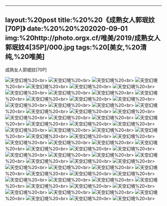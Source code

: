 ﻿---
layout:%20post
title:%20%20《成熟女人郭珉妏[70P]》
date:%20%20%202020-09-01
img:%20http://photo.orgx.cf/唯美/2019/成熟女人郭珉妏4[35P]/000.jpg
tags:%20[美女,%20清纯,%20唯美]
---

成熟女人郭珉妏[70P]



![天空幻境](http://photo.orgx.cf/唯美/2019/成熟女人郭珉妏4[35P]/001.jpg%20''天空幻境'')%20<br>
![天空幻境](http://photo.orgx.cf/唯美/2019/成熟女人郭珉妏4[35P]/002.jpg%20''天空幻境'')%20<br>
![天空幻境](http://photo.orgx.cf/唯美/2019/成熟女人郭珉妏4[35P]/003.jpg%20''天空幻境'')%20<br>
![天空幻境](http://photo.orgx.cf/唯美/2019/成熟女人郭珉妏4[35P]/004.jpg%20''天空幻境'')%20<br>
![天空幻境](http://photo.orgx.cf/唯美/2019/成熟女人郭珉妏4[35P]/005.jpg%20''天空幻境'')%20<br>
![天空幻境](http://photo.orgx.cf/唯美/2019/成熟女人郭珉妏4[35P]/006.jpg%20''天空幻境'')%20<br>
![天空幻境](http://photo.orgx.cf/唯美/2019/成熟女人郭珉妏4[35P]/007.jpg%20''天空幻境'')%20<br>
![天空幻境](http://photo.orgx.cf/唯美/2019/成熟女人郭珉妏4[35P]/008.jpg%20''天空幻境'')%20<br>
![天空幻境](http://photo.orgx.cf/唯美/2019/成熟女人郭珉妏4[35P]/009.jpg%20''天空幻境'')%20<br>
![天空幻境](http://photo.orgx.cf/唯美/2019/成熟女人郭珉妏4[35P]/010.jpg%20''天空幻境'')%20<br>
![天空幻境](http://photo.orgx.cf/唯美/2019/成熟女人郭珉妏4[35P]/011.jpg%20''天空幻境'')%20<br>
![天空幻境](http://photo.orgx.cf/唯美/2019/成熟女人郭珉妏4[35P]/012.jpg%20''天空幻境'')%20<br>
![天空幻境](http://photo.orgx.cf/唯美/2019/成熟女人郭珉妏4[35P]/013.jpg%20''天空幻境'')%20<br>
![天空幻境](http://photo.orgx.cf/唯美/2019/成熟女人郭珉妏4[35P]/014.jpg%20''天空幻境'')%20<br>
![天空幻境](http://photo.orgx.cf/唯美/2019/成熟女人郭珉妏4[35P]/015.jpg%20''天空幻境'')%20<br>
![天空幻境](http://photo.orgx.cf/唯美/2019/成熟女人郭珉妏4[35P]/016.jpg%20''天空幻境'')%20<br>
![天空幻境](http://photo.orgx.cf/唯美/2019/成熟女人郭珉妏4[35P]/017.jpg%20''天空幻境'')%20<br>
![天空幻境](http://photo.orgx.cf/唯美/2019/成熟女人郭珉妏4[35P]/018.jpg%20''天空幻境'')%20<br>
![天空幻境](http://photo.orgx.cf/唯美/2019/成熟女人郭珉妏4[35P]/019.jpg%20''天空幻境'')%20<br>
![天空幻境](http://photo.orgx.cf/唯美/2019/成熟女人郭珉妏4[35P]/020.jpg%20''天空幻境'')%20<br>
![天空幻境](http://photo.orgx.cf/唯美/2019/成熟女人郭珉妏4[35P]/021.jpg%20''天空幻境'')%20<br>
![天空幻境](http://photo.orgx.cf/唯美/2019/成熟女人郭珉妏4[35P]/022.jpg%20''天空幻境'')%20<br>
![天空幻境](http://photo.orgx.cf/唯美/2019/成熟女人郭珉妏4[35P]/023.jpg%20''天空幻境'')%20<br>
![天空幻境](http://photo.orgx.cf/唯美/2019/成熟女人郭珉妏4[35P]/024.jpg%20''天空幻境'')%20<br>
![天空幻境](http://photo.orgx.cf/唯美/2019/成熟女人郭珉妏4[35P]/025.jpg%20''天空幻境'')%20<br>
![天空幻境](http://photo.orgx.cf/唯美/2019/成熟女人郭珉妏4[35P]/026.jpg%20''天空幻境'')%20<br>
![天空幻境](http://photo.orgx.cf/唯美/2019/成熟女人郭珉妏4[35P]/027.jpg%20''天空幻境'')%20<br>
![天空幻境](http://photo.orgx.cf/唯美/2019/成熟女人郭珉妏4[35P]/028.jpg%20''天空幻境'')%20<br>
![天空幻境](http://photo.orgx.cf/唯美/2019/成熟女人郭珉妏4[35P]/029.jpg%20''天空幻境'')%20<br>
![天空幻境](http://photo.orgx.cf/唯美/2019/成熟女人郭珉妏4[35P]/030.jpg%20''天空幻境'')%20<br>
![天空幻境](http://photo.orgx.cf/唯美/2019/成熟女人郭珉妏4[35P]/031.jpg%20''天空幻境'')%20<br>
![天空幻境](http://photo.orgx.cf/唯美/2019/成熟女人郭珉妏4[35P]/032.jpg%20''天空幻境'')%20<br>
![天空幻境](http://photo.orgx.cf/唯美/2019/成熟女人郭珉妏4[35P]/033.jpg%20''天空幻境'')%20<br>
![天空幻境](http://photo.orgx.cf/唯美/2019/成熟女人郭珉妏4[35P]/034.jpg%20''天空幻境'')%20<br>
![天空幻境](http://photo.orgx.cf/唯美/2019/成熟女人郭珉妏4[35P]/035.jpg%20''天空幻境'')%20<br>
![天空幻境](http://photo.orgx.cf/唯美/2019/成熟女人郭珉妏5[35P]/001.jpg%20''天空幻境'')%20<br>
![天空幻境](http://photo.orgx.cf/唯美/2019/成熟女人郭珉妏5[35P]/002.jpg%20''天空幻境'')%20<br>
![天空幻境](http://photo.orgx.cf/唯美/2019/成熟女人郭珉妏5[35P]/003.jpg%20''天空幻境'')%20<br>
![天空幻境](http://photo.orgx.cf/唯美/2019/成熟女人郭珉妏5[35P]/004.jpg%20''天空幻境'')%20<br>
![天空幻境](http://photo.orgx.cf/唯美/2019/成熟女人郭珉妏5[35P]/005.jpg%20''天空幻境'')%20<br>
![天空幻境](http://photo.orgx.cf/唯美/2019/成熟女人郭珉妏5[35P]/006.jpg%20''天空幻境'')%20<br>
![天空幻境](http://photo.orgx.cf/唯美/2019/成熟女人郭珉妏5[35P]/007.jpg%20''天空幻境'')%20<br>
![天空幻境](http://photo.orgx.cf/唯美/2019/成熟女人郭珉妏5[35P]/008.jpg%20''天空幻境'')%20<br>
![天空幻境](http://photo.orgx.cf/唯美/2019/成熟女人郭珉妏5[35P]/009.jpg%20''天空幻境'')%20<br>
![天空幻境](http://photo.orgx.cf/唯美/2019/成熟女人郭珉妏5[35P]/010.jpg%20''天空幻境'')%20<br>
![天空幻境](http://photo.orgx.cf/唯美/2019/成熟女人郭珉妏5[35P]/011.jpg%20''天空幻境'')%20<br>
![天空幻境](http://photo.orgx.cf/唯美/2019/成熟女人郭珉妏5[35P]/012.jpg%20''天空幻境'')%20<br>
![天空幻境](http://photo.orgx.cf/唯美/2019/成熟女人郭珉妏5[35P]/013.jpg%20''天空幻境'')%20<br>
![天空幻境](http://photo.orgx.cf/唯美/2019/成熟女人郭珉妏5[35P]/014.jpg%20''天空幻境'')%20<br>
![天空幻境](http://photo.orgx.cf/唯美/2019/成熟女人郭珉妏5[35P]/015.jpg%20''天空幻境'')%20<br>
![天空幻境](http://photo.orgx.cf/唯美/2019/成熟女人郭珉妏5[35P]/016.jpg%20''天空幻境'')%20<br>
![天空幻境](http://photo.orgx.cf/唯美/2019/成熟女人郭珉妏5[35P]/017.jpg%20''天空幻境'')%20<br>
![天空幻境](http://photo.orgx.cf/唯美/2019/成熟女人郭珉妏5[35P]/018.jpg%20''天空幻境'')%20<br>
![天空幻境](http://photo.orgx.cf/唯美/2019/成熟女人郭珉妏5[35P]/019.jpg%20''天空幻境'')%20<br>
![天空幻境](http://photo.orgx.cf/唯美/2019/成熟女人郭珉妏5[35P]/020.jpg%20''天空幻境'')%20<br>
![天空幻境](http://photo.orgx.cf/唯美/2019/成熟女人郭珉妏5[35P]/021.jpg%20''天空幻境'')%20<br>
![天空幻境](http://photo.orgx.cf/唯美/2019/成熟女人郭珉妏5[35P]/022.jpg%20''天空幻境'')%20<br>
![天空幻境](http://photo.orgx.cf/唯美/2019/成熟女人郭珉妏5[35P]/023.jpg%20''天空幻境'')%20<br>
![天空幻境](http://photo.orgx.cf/唯美/2019/成熟女人郭珉妏5[35P]/024.jpg%20''天空幻境'')%20<br>
![天空幻境](http://photo.orgx.cf/唯美/2019/成熟女人郭珉妏5[35P]/025.jpg%20''天空幻境'')%20<br>
![天空幻境](http://photo.orgx.cf/唯美/2019/成熟女人郭珉妏5[35P]/026.jpg%20''天空幻境'')%20<br>
![天空幻境](http://photo.orgx.cf/唯美/2019/成熟女人郭珉妏5[35P]/027.jpg%20''天空幻境'')%20<br>
![天空幻境](http://photo.orgx.cf/唯美/2019/成熟女人郭珉妏5[35P]/028.jpg%20''天空幻境'')%20<br>
![天空幻境](http://photo.orgx.cf/唯美/2019/成熟女人郭珉妏5[35P]/029.jpg%20''天空幻境'')%20<br>
![天空幻境](http://photo.orgx.cf/唯美/2019/成熟女人郭珉妏5[35P]/030.jpg%20''天空幻境'')%20<br>
![天空幻境](http://photo.orgx.cf/唯美/2019/成熟女人郭珉妏5[35P]/031.jpg%20''天空幻境'')%20<br>
![天空幻境](http://photo.orgx.cf/唯美/2019/成熟女人郭珉妏5[35P]/032.jpg%20''天空幻境'')%20<br>
![天空幻境](http://photo.orgx.cf/唯美/2019/成熟女人郭珉妏5[35P]/033.jpg%20''天空幻境'')%20<br>
![天空幻境](http://photo.orgx.cf/唯美/2019/成熟女人郭珉妏5[35P]/034.jpg%20''天空幻境'')%20<br>
![天空幻境](http://photo.orgx.cf/唯美/2019/成熟女人郭珉妏5[35P]/035.jpg%20''天空幻境'')%20<br>